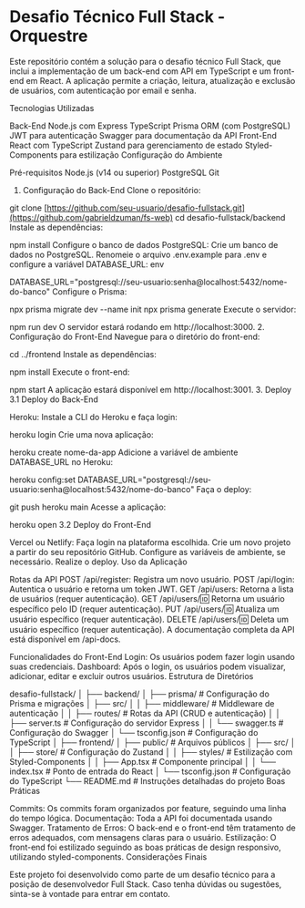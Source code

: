 # Desafio Técnico Full Stack - Orquestre

Este repositório contém a solução para o desafio técnico Full Stack, que inclui a implementação de um back-end com API em TypeScript e um front-end em React. A aplicação permite a criação, leitura, atualização e exclusão de usuários, com autenticação por email e senha.

Tecnologias Utilizadas

Back-End
Node.js com Express
TypeScript
Prisma ORM (com PostgreSQL)
JWT para autenticação
Swagger para documentação da API
Front-End
React com TypeScript
Zustand para gerenciamento de estado
Styled-Components para estilização
Configuração do Ambiente

Pré-requisitos
Node.js (v14 ou superior)
PostgreSQL
Git

1. Configuração do Back-End
Clone o repositório:

git clone [https://github.com/seu-usuario/desafio-fullstack.git](https://github.com/gabrieldzuman/fs-web)
cd desafio-fullstack/backend
Instale as dependências:
 
npm install
Configure o banco de dados PostgreSQL:
Crie um banco de dados no PostgreSQL.
Renomeie o arquivo .env.example para .env e configure a variável DATABASE_URL:
env
 
DATABASE_URL="postgresql://seu-usuario:senha@localhost:5432/nome-do-banco"
Configure o Prisma:

npx prisma migrate dev --name init
npx prisma generate
Execute o servidor:

npm run dev
O servidor estará rodando em http://localhost:3000.
2. Configuração do Front-End
Navegue para o diretório do front-end:

cd ../frontend
Instale as dependências:

npm install
Execute o front-end:

npm start
A aplicação estará disponível em http://localhost:3001.
3. Deploy
3.1 Deploy do Back-End

Heroku:
Instale a CLI do Heroku e faça login:

heroku login
Crie uma nova aplicação:

heroku create nome-da-app
Adicione a variável de ambiente DATABASE_URL no Heroku:

heroku config:set DATABASE_URL="postgresql://seu-usuario:senha@localhost:5432/nome-do-banco"
Faça o deploy:

git push heroku main
Acesse a aplicação:

heroku open
3.2 Deploy do Front-End

Vercel ou Netlify:
Faça login na plataforma escolhida.
Crie um novo projeto a partir do seu repositório GitHub.
Configure as variáveis de ambiente, se necessário.
Realize o deploy.
Uso da Aplicação

Rotas da API
POST /api/register: Registra um novo usuário.
POST /api/login: Autentica o usuário e retorna um token JWT.
GET /api/users: Retorna a lista de usuários (requer autenticação).
GET /api/users/:id: Retorna um usuário específico pelo ID (requer autenticação).
PUT /api/users/:id: Atualiza um usuário específico (requer autenticação).
DELETE /api/users/:id: Deleta um usuário específico (requer autenticação).
A documentação completa da API está disponível em /api-docs.

Funcionalidades do Front-End
Login: Os usuários podem fazer login usando suas credenciais.
Dashboard: Após o login, os usuários podem visualizar, adicionar, editar e excluir outros usuários.
Estrutura de Diretórios
 
desafio-fullstack/
│
├── backend/
│   ├── prisma/             # Configuração do Prisma e migrações
│   ├── src/
│   │   ├── middleware/     # Middleware de autenticação
│   │   ├── routes/         # Rotas da API (CRUD e autenticação)
│   │   ├── server.ts       # Configuração do servidor Express
│   │   └── swagger.ts      # Configuração do Swagger
│   └── tsconfig.json       # Configuração do TypeScript
│
├── frontend/
│   ├── public/             # Arquivos públicos
│   ├── src/
│   │   ├── store/          # Configuração do Zustand
│   │   ├── styles/         # Estilização com Styled-Components
│   │   ├── App.tsx         # Componente principal
│   │   └── index.tsx       # Ponto de entrada do React
│   └── tsconfig.json       # Configuração do TypeScript
└── README.md               # Instruções detalhadas do projeto
Boas Práticas

Commits: Os commits foram organizados por feature, seguindo uma linha do tempo lógica.
Documentação: Toda a API foi documentada usando Swagger.
Tratamento de Erros: O back-end e o front-end têm tratamento de erros adequados, com mensagens claras para o usuário.
Estilização: O front-end foi estilizado seguindo as boas práticas de design responsivo, utilizando styled-components.
Considerações Finais

Este projeto foi desenvolvido como parte de um desafio técnico para a posição de desenvolvedor Full Stack. Caso tenha dúvidas ou sugestões, sinta-se à vontade para entrar em contato.
